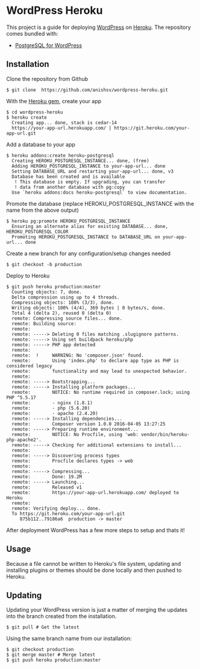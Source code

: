 # WordPress Heroku

This project is a guide for deploying [WordPress](http://wordpress.org/) on [Heroku](http://www.heroku.com/). The repository comes bundled with:
* [PostgreSQL for WordPress](http://wordpress.org/extend/plugins/postgresql-for-wordpress/)

## Installation

Clone the repository from Github

    $ git clone  https://github.com/anishsv/wordpress-heroku.git

With the [Heroku gem](http://devcenter.heroku.com/articles/heroku-command), create your app

    $ cd wordpress-heroku
    $ heroku create
      Creating app... done, stack is cedar-14
      https://your-app-url.herokuapp.com/ | https://git.heroku.com/your-app-url.git

Add a database to your app

    $ heroku addons:create heroku-postgresql
      Creating HEROKU_POSTGRESQL_INSTANCE... done, (free)
      Adding HEROKU_POSTGRESQL_INSTANCE to your-app-url... done
      Setting DATABASE_URL and restarting your-app-url... done, v3
      Database has been created and is available
       ! This database is empty. If upgrading, you can transfer
       ! data from another database with pg:copy
      Use `heroku addons:docs heroku-postgresql` to view documentation.

Promote the database (replace HEROKU_POSTGRESQL_INSTANCE with the name from the above output)

    $ heroku pg:promote HEROKU_POSTGRESQL_INSTANCE
      Ensuring an alternate alias for existing DATABASE... done, HEROKU_POSTGRESQL_COLOR
      Promoting HEROKU_POSTGRESQL_INSTANCE to DATABASE_URL on your-app-url... done

Create a new branch for any configuration/setup changes needed

    $ git checkout -b production

Deploy to Heroku

    $ git push heroku production:master
      Counting objects: 7, done.
      Delta compression using up to 4 threads.
      Compressing objects: 100% (3/3), done.
      Writing objects: 100% (4/4), 369 bytes | 0 bytes/s, done.
      Total 4 (delta 2), reused 0 (delta 0)
      remote: Compressing source files... done.
      remote: Building source:
      remote:
      remote: -----> Deleting 0 files matching .slugignore patterns.
      remote: -----> Using set buildpack heroku/php
      remote: -----> PHP app detected
      remote:
      remote:  !     WARNING: No 'composer.json' found.
      remote:        Using 'index.php' to declare app type as PHP is considered legacy
      remote:        functionality and may lead to unexpected behavior.
      remote:
      remote: -----> Bootstrapping...
      remote: -----> Installing platform packages...
      remote:        NOTICE: No runtime required in composer.lock; using PHP ^5.5.17
      remote:        - nginx (1.8.1)
      remote:        - php (5.6.20)
      remote:        - apache (2.4.20)
      remote: -----> Installing dependencies...
      remote:        Composer version 1.0.0 2016-04-05 13:27:25
      remote: -----> Preparing runtime environment...
      remote:        NOTICE: No Procfile, using 'web: vendor/bin/heroku-php-apache2'.
      remote: -----> Checking for additional extensions to install...
      remote:
      remote: -----> Discovering process types
      remote:        Procfile declares types -> web
      remote:
      remote: -----> Compressing...
      remote:        Done: 19.2M
      remote: -----> Launching...
      remote:        Released v1
      remote:        https://your-app-url.herokuapp.com/ deployed to Heroku
      remote:
      remote: Verifying deploy... done.
      To https://git.heroku.com/your-app-url.git
         875b112..79186a6  production -> master

After deployment WordPress has a few more steps to setup and thats it!

## Usage

Because a file cannot be written to Heroku's file system, updating and installing plugins or themes should be done locally and then pushed to Heroku.

## Updating

Updating your WordPress version is just a matter of merging the updates into
the branch created from the installation.

    $ git pull # Get the latest

Using the same branch name from our installation:

    $ git checkout production
    $ git merge master # Merge latest
    $ git push heroku production:master


